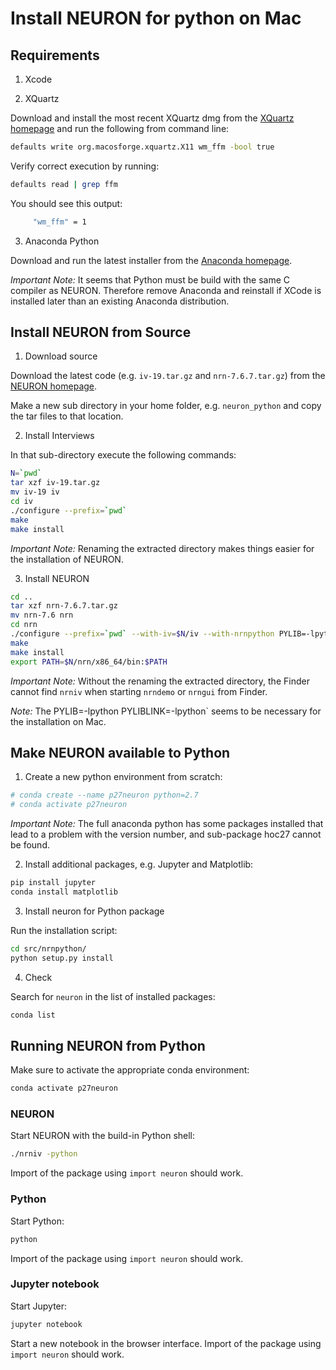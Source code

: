 # Install NEURON for python on Mac

## Requirements

1. Xcode

2. XQuartz

Download and install the most recent XQuartz dmg from the [XQuartz homepage](http://xquartz.org) and
run the following from command line:

```bash
defaults write org.macosforge.xquartz.X11 wm_ffm -bool true
```
Verify correct execution by running:
```bash
defaults read | grep ffm
```
You should see this output:
```bash
     "wm_ffm" = 1
```

3. Anaconda Python

Download and run the latest installer from the [Anaconda homepage](https://www.anaconda.com/distribution/).

_Important Note:_ It seems that Python must be build with the same C compiler as NEURON. Therefore remove Anaconda and reinstall if XCode is installed later than an existing Anaconda distribution.



## Install NEURON  from Source

1. Download source

Download the latest code (e.g. `iv-19.tar.gz` and `nrn-7.6.7.tar.gz`) from the [NEURON homepage](https://www.neuron.yale.edu/neuron/getstd).

Make a new sub directory in your home folder, e.g. `neuron_python` and copy the tar files to that location.

2. Install Interviews

In that sub-directory execute the following commands:

```bash
N=`pwd`
tar xzf iv-19.tar.gz
mv iv-19 iv
cd iv
./configure --prefix=`pwd`
make
make install
```

_Important Note:_ Renaming the extracted directory makes things easier for the installation of NEURON.

3. Install NEURON

```bash
cd ..
tar xzf nrn-7.6.7.tar.gz
mv nrn-7.6 nrn
cd nrn
./configure --prefix=`pwd` --with-iv=$N/iv --with-nrnpython PYLIB=-lpython PYLIBLINK=-lpython
make
make install
export PATH=$N/nrn/x86_64/bin:$PATH
```

_Important Note:_ Without the renaming the extracted directory, the Finder cannot find `nrniv` when starting `nrndemo` or `nrngui` from Finder.

_Note:_ The PYLIB=-lpython PYLIBLINK=-lpython` seems to be necessary for the installation on Mac.

## Make NEURON available to Python

1. Create a new python environment from scratch:

```bash
# conda create --name p27neuron python=2.7
# conda activate p27neuron
```

_Important Note:_ The full anaconda python has some packages installed that lead to a problem
with the version number, and sub-package hoc27 cannot be found.

2. Install additional packages, e.g. Jupyter and Matplotlib:

```bash
pip install jupyter
conda install matplotlib
```

3. Install neuron for Python package

Run the installation script:

```bash
cd src/nrnpython/
python setup.py install
```

4. Check

Search for `neuron` in the list of installed packages:
```bash
conda list
```

## Running NEURON from Python

Make sure to activate the appropriate conda environment:
```bash
conda activate p27neuron
```

### NEURON

Start NEURON with the build-in Python shell:

```bash
./nrniv -python
```

Import of the  package using `import neuron` should work.

### Python

Start Python:

```bash
python
```

Import of the package using `import neuron` should work.

### Jupyter notebook

Start Jupyter:

```bash
jupyter notebook
```

Start a new notebook in the browser interface.
Import of the package using `import neuron` should work.
